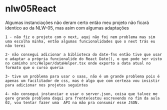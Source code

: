 # nlw05React

Algumas instanciações não deram certo então meu projeto não ficará identico ao da NLW-05, mas asim com algumas adaptações
    
    1 - não fiz o projeto com o next, aqui não foi nem problema mas sim uma escolha minha, então algumas funcionalidades que o next trás eu não terei

    2- não consegui adicionar a biblioteca do date-fns então tive que usar e adaptar a própria funcionalide do React Date(), o que pode ser visto no caminho src/Helper/dataHelper.tsx onde exporto a data atual no formato que o curso queria

    3- tive um problema para usar o saas, não é um grande problema pois é apenas um facilitador de css, mas é algo que com certeza vou insistir para adicionar nos projetos seguintes

    4- não consegui instanciar e usar o server.json, coisa que talvez me gere grande problema daqui pra frente(estou escrevendo no fim da aula 02, vou tentar fazer uma  API na mão pra consumir esse JSON.